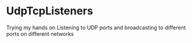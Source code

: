 # UdpTcpListeners
Trying my hands on Listening to UDP ports and broadcasting to different ports on different networks
